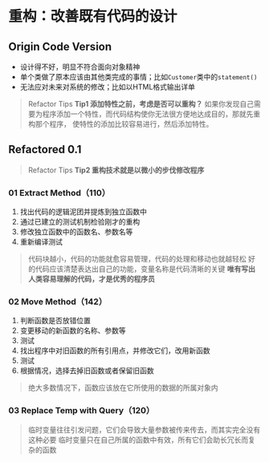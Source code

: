 # 重构：改善既有代码的设计

## Origin Code Version
* 设计得不好，明显不符合面向对象精神
* 单个类做了原本应该由其他类完成的事情；比如`Customer`类中的`statement()`
* 无法应对未来对系统的修改；比如以HTML格式输出详单

> Refactor Tips
> **Tip1 添加特性之前，考虑是否可以重构？**
> 如果你发现自己需要为程序添加一个特性，而代码结构使你无法很方便地达成目的，那就先重构那个程序，
> 使特性的添加比较容易进行，然后添加特性。
> 


## Refactored 0.1
> Refactor Tips
>  **Tip2 重构技术就是以微小的步伐修改程序**
### 01 Extract Method（110）
1. 找出代码的逻辑泥团并提炼到独立函数中
2. 通过已建立的测试机制检验刚才的重构
3. 修改独立函数中的函数名、参数名等
4. 重新编译测试
> 代码块越小，代码的功能就愈容易管理，代码的处理和移动也就越轻松
> 好的代码应该清楚表达出自己的功能，变量名称是代码清晰的关键
> **唯有写出人类容易理解的代码，才是优秀的程序员**
> 
### 02 Move Method（142）
1. 判断函数是否放错位置
2. 变更移动的新函数的名称、参数等
3. 测试
4. 找出程序中对旧函数的所有引用点，并修改它们，改用新函数
5. 测试
6. 根据情况，选择去掉旧函数或者保留旧函数

> 绝大多数情况下，函数应该放在它所使用的数据的所属对象内

### 03 Replace Temp with Query（120）
> 临时变量往往引发问题，它们会导致大量参数被传来传去，而其实完全没有这种必要
> 临时变量只在自己所属的函数中有效，所有它们会助长冗长而复杂的函数